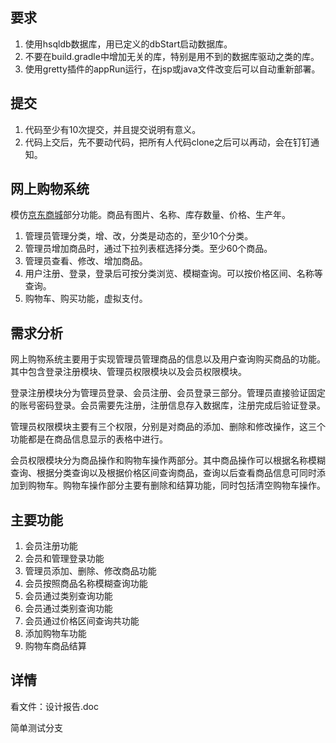 ## 要求

1. 使用hsqldb数据库，用已定义的dbStart启动数据库。
1. 不要在build.gradle中增加无关的库，特别是用不到的数据库驱动之类的库。
1. 使用gretty插件的appRun运行，在jsp或java文件改变后可以自动重新部署。

## 提交

1. 代码至少有10次提交，并且提交说明有意义。
1. 代码上交后，先不要动代码，把所有人代码clone之后可以再动，会在钉钉通知。

## 网上购物系统

模仿[京东商城](http://www.jd.com)部分功能。商品有图片、名称、库存数量、价格、生产年。

1. 管理员管理分类，增、改，分类是动态的，至少10个分类。
2. 管理员增加商品时，通过下拉列表框选择分类。至少60个商品。
3. 管理员查看、修改、增加商品。
4. 用户注册、登录，登录后可按分类浏览、模糊查询。可以按价格区间、名称等查询。
5. 购物车、购买功能，虚拟支付。

## 需求分析

网上购物系统主要用于实现管理员管理商品的信息以及用户查询购买商品的功能。其中包含登录注册模块、管理员权限模块以及会员权限模块。

登录注册模块分为管理员登录、会员注册、会员登录三部分。管理员直接验证固定的账号密码登录。会员需要先注册，注册信息存入数据库，注册完成后验证登录。

管理员权限模块主要有三个权限，分别是对商品的添加、删除和修改操作，这三个功能都是在商品信息显示的表格中进行。

会员权限模块分为商品操作和购物车操作两部分。其中商品操作可以根据名称模糊查询、根据分类查询以及根据价格区间查询商品，查询以后查看商品信息可同时添加到购物车。购物车操作部分主要有删除和结算功能，同时包括清空购物车操作。

## 主要功能

1. 会员注册功能
2. 会员和管理登录功能
3. 管理员添加、删除、修改商品功能
4. 会员按照商品名称模糊查询功能
5. 会员通过类别查询功能
6. 会员通过类别查询功能
7. 会员通过价格区间查询共功能
8. 添加购物车功能
9. 购物车商品结算

## 详情

看文件：设计报告.doc





简单测试分支